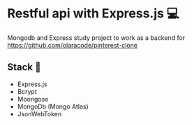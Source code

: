 # Restful api with Express.js 💻

Mongodb and Express study project to work as a backend for https://github.com/olaracode/pinterest-clone

## **Stack 🔰**

- Express.js
- Bcrypt
- Moongose
- MongoDb (Mongo Atlas)
- JsonWebToken

